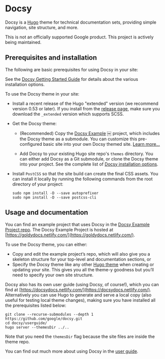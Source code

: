 # Docsy

Docsy is a [Hugo](https://gohugo.io/) theme for technical documentation sets, providing simple navigation, site structure, and more.

This is not an officially supported Google product. This project is actively being maintained.


## Prerequisites and installation

The following are basic prerequisites for using Docsy in your site:

<!-- TODO: Update to docsy.dev URL -->
See the 
[Docsy Getting Started Guide](https://docsydocs.netlify.com/docs/getting-started/) for 
details about the various installation options.

To use the Docsy theme in your site:

- Install a recent release of the Hugo "extended" version (we recommend version 0.53 or later). If you install from the 
  [release page](https://github.com/gohugoio/hugo/releases), make sure you download the `_extended` version 
  which supports SCSS.

- Get the Docsy theme:

  - (Recommended) Copy the [Docsy Example](https://github.com/google/docsy-example)
￼	   project, which includes the Docsy theme as a submodule.
    You can customize this pre-configured basic site into your own Docsy themed site. 
    [Learn more...](https://github.com/google/docsy-example)
  
  - Add Docsy to your existing Hugo site repo's `themes` directory. You can either add Docsy as a Git submodule, or 
    clone the Docsy theme into your project. See the complete list of 
    [Docsy installation options](https://docsydocs.netlify.com/docs/getting-started/).

- Install `PostCSS` so that the site build can create the final CSS assets. You can install it locally by running 
  the following commands from the root directory of your project:

  ```
  sudo npm install -D --save autoprefixer
  sudo npm install -D --save postcss-cli
  ```

## Usage and documentation

<!-- TODO: Update to docsy.dev URL -->
You can find an example project that uses Docsy in the [Docsy Example Project repo](https://github.com/google/docsy-example). The Docsy Example Project is hosted at [https://goldydocs.netlify.com/](https://goldydocs.netlify.com/).

To use the Docsy theme, you can either:

* Copy and edit the example project’s repo, which will also give you a skeleton structure for your top-level and documentation sections, or
* Specify the Docsy theme like any other [Hugo theme](https://gohugo.io/themes/installing-and-using-themes/)
 when creating or updating your site. This gives you all the theme-y goodness but you’ll need to specify your own site structure.

<!-- TODO: Update to docsy.dev URL -->
Docsy also has its own user guide (using Docsy, of course!), which you can find at [https://docsydocs.netlify.com/](https://docsydocs.netlify.com/). Alternatively you can use Hugo to generate and serve a local copy (also useful for testing local theme changes), making sure you have installed all the prerequisites listed below:

```
git clone --recurse-submodules --depth 1 https://github.com/google/docsy.git
cd docsy/userguide/
hugo server --themesDir ../..
```

Note that you need the `themesDir` flag because the site files are inside the theme repo.

<!-- TODO: Update to docsy.dev URL -->
You can find out much more about using Docsy in the [user guide](https://docsydocs.netlify.com/).

